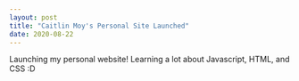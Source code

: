```yaml
---
layout: post
title: "Caitlin Moy's Personal Site Launched"
date: 2020-08-22
---
```


Launching my personal website! Learning a lot about Javascript, HTML, and CSS :D
